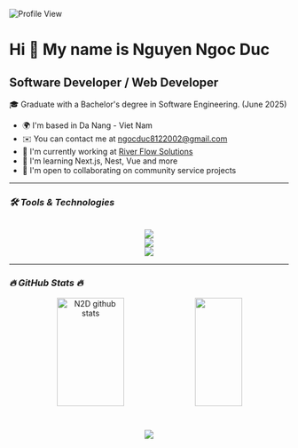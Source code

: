 ![Profile View](https://komarev.com/ghpvc/?username=n2duc&style=for-the-badge)

Hi 👋 My name is Nguyen Ngoc Duc
============================
Software Developer / Web Developer
------------------------------------------------
🎓 Graduate with a Bachelor's degree in Software Engineering. (June 2025)

* 🌍  I'm based in Da Nang - Viet Nam
* ✉️  You can contact me at [ngocduc8122002@gmail.com](mailto:ngocduc8122002@gmail.com)
* 🚀  I'm currently working at [River Flow Solutions](https://riverflow.solutions/)
* 🧠  I'm learning Next.js, Nest, Vue and more
* 🤝  I'm open to collaborating on community service projects
------------------------------------------------
### ***🛠 Tools & Technologies***
<br/>
<div align="center">
    <img src="https://skillicons.dev/icons?i=js,ts,cpp,cs,html,css,discordjs" /><br>
    <img src="https://skillicons.dev/icons?i=react,next,nodejs,express,vue,sass,tailwind,redux" /><br>
    <img src="https://skillicons.dev/icons?i=mongodb,vscode,git,postman,mysql,figma,ps,pr,ai" />
</div>

------------------------------------------------
### ***🔥 GitHub Stats 🔥***
<div align="center">  
  <img width="49%" height="195px" src="https://github-readme-stats.vercel.app/api?username=n2duc&show_icons=true&count_private=true&hide_border=true&title_color=54FFB5&icon_color=54FFB5&text_color=c9d1d9&bg_color=0d1117" alt="N2D github stats" /> 
  <img width="41%" height="195px" src="https://github-readme-stats.vercel.app/api/top-langs/?username=n2duc&layout=compact&hide_border=true&title_color=54FFB5&text_color=54FFB5&bg_color=0d1117" />
</div>
<br />
<h3 align="center">
    <img src="https://readme-typing-svg.herokuapp.com/?font=Righteous&size=25&color=4BF795&center=true&vCenter=true&width=500&height=70&duration=4000&lines=Thanks+for+visiting!+✌️;+Shoot+me+a+message+on+Linkedin!;I'm+always+down+to+collab+:)">
</h3>
